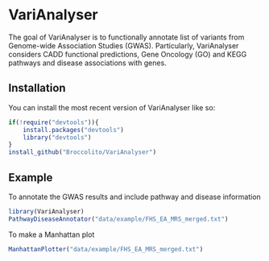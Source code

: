 
# VariAnalyser

<!-- badges: start -->

<!-- badges: end -->

The goal of VariAnalyser is to functionally annotate list of variants from 
Genome-wide Association Studies (GWAS). Particularly, VariAnalyser considers 
CADD functional predictions, Gene Oncology (GO) and KEGG pathways and disease 
associations with genes.

## Installation

You can install the most recent version of VariAnalyser like so:

``` r
if(!require("devtools")){
    install.packages("devtools")
    library("devtools")
}
install_github("Broccolito/VariAnalyser")
```

## Example

To annotate the GWAS results and include pathway and disease information

``` r
library(VariAnalyser)
PathwayDiseaseAnnotator("data/example/FHS_EA_MRS_merged.txt")
```

To make a Manhattan plot

```r
ManhattanPlotter("data/example/FHS_EA_MRS_merged.txt")
```

